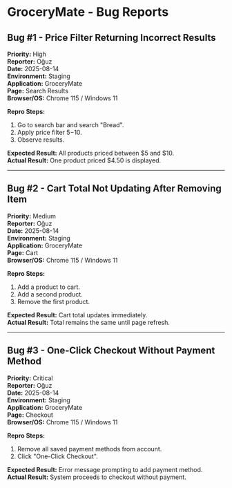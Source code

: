 # GroceryMate - Bug Reports

## Bug #1 - Price Filter Returning Incorrect Results
**Priority:** High  
**Reporter:** Oğuz  
**Date:** 2025-08-14  
**Environment:** Staging  
**Application:** GroceryMate  
**Page:** Search Results  
**Browser/OS:** Chrome 115 / Windows 11

**Repro Steps:**
1. Go to search bar and search "Bread".
2. Apply price filter $5-$10.
3. Observe results.

**Expected Result:** All products priced between $5 and $10.  
**Actual Result:** One product priced $4.50 is displayed.

---

## Bug #2 - Cart Total Not Updating After Removing Item
**Priority:** Medium  
**Reporter:** Oğuz  
**Date:** 2025-08-14  
**Environment:** Staging  
**Application:** GroceryMate  
**Page:** Cart  
**Browser/OS:** Chrome 115 / Windows 11

**Repro Steps:**
1. Add a product to cart.
2. Add a second product.
3. Remove the first product.

**Expected Result:** Cart total updates immediately.  
**Actual Result:** Total remains the same until page refresh.

---

## Bug #3 - One-Click Checkout Without Payment Method
**Priority:** Critical  
**Reporter:** Oğuz  
**Date:** 2025-08-14  
**Environment:** Staging  
**Application:** GroceryMate  
**Page:** Checkout  
**Browser/OS:** Chrome 115 / Windows 11

**Repro Steps:**
1. Remove all saved payment methods from account.
2. Click "One-Click Checkout".

**Expected Result:** Error message prompting to add payment method.  
**Actual Result:** System proceeds to checkout without payment.
